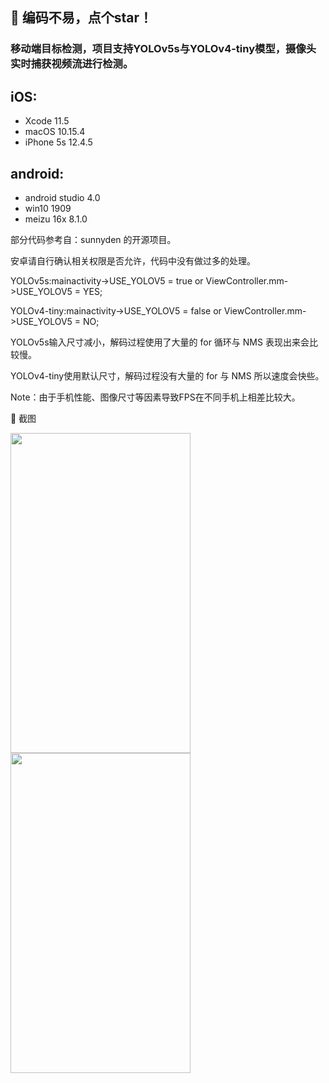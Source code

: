 ## :rocket: 编码不易，点个star！ ##

### 移动端目标检测，项目支持YOLOv5s与YOLOv4-tiny模型，摄像头实时捕获视频流进行检测。

## iOS:
- Xcode 11.5
- macOS 10.15.4
- iPhone 5s 12.4.5

## android:
- android studio 4.0
- win10 1909
- meizu 16x 8.1.0

部分代码参考自：sunnyden 的开源项目。

安卓请自行确认相关权限是否允许，代码中没有做过多的处理。

YOLOv5s:mainactivity->USE_YOLOV5 = true or ViewController.mm->USE_YOLOV5 = YES;

YOLOv4-tiny:mainactivity->USE_YOLOV5 = false or ViewController.mm->USE_YOLOV5 = NO;

YOLOv5s输入尺寸减小，解码过程使用了大量的 for 循环与 NMS 表现出来会比较慢。

YOLOv4-tiny使用默认尺寸，解码过程没有大量的 for 与 NMS 所以速度会快些。

Note：由于手机性能、图像尺寸等因素导致FPS在不同手机上相差比较大。

:art: 截图<br/>
<div>
<img width="288" height="512" src="https://github.com/WZTENG/YOLOv5_NCNN/blob/master/Screenshots/Android_16X.jpg"/>
<img width="288" height="512" src="https://github.com/WZTENG/YOLOv5_NCNN/blob/master/Screenshots/iOS_iPhone5s.jpg"/>
</div>

